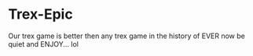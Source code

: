 # Trex-Epic
Our trex game is better then any trex game in the history of EVER now be quiet and ENJOY... lol
